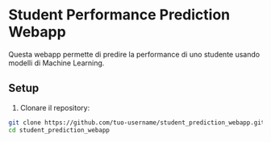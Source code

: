 # Student Performance Prediction Webapp

Questa webapp permette di predire la performance di uno studente usando modelli di Machine Learning.

## Setup

1. Clonare il repository:

```bash
git clone https://github.com/tuo-username/student_prediction_webapp.git
cd student_prediction_webapp
